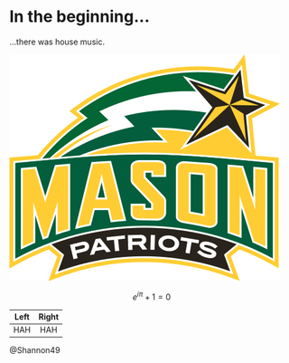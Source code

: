 # In the beginning...

...there was house music.

![logo](./chapters/gmu_logo.svg)

$$ e^{i \pi} + 1 = 0$$

|Left|Right|
|:--:|:--:|
|HAH|HAH|


@Shannon49
